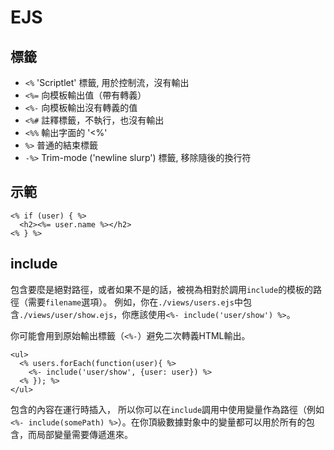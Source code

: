 # EJS

## 標籤

- `<%` 'Scriptlet' 標籤, 用於控制流，沒有輸出
- `<%=` 向模板輸出值（帶有轉義）
- `<%-` 向模板輸出沒有轉義的值
- `<%#` 註釋標籤，不執行，也沒有輸出
- `<%%` 輸出字面的 '<%'
- `%>` 普通的結束標籤
- `-%>` Trim-mode ('newline slurp') 標籤, 移除隨後的換行符

## 示範

```ejs
<% if (user) { %>
  <h2><%= user.name %></h2>
<% } %>
```

## include

包含要麼是絕對路徑，或者如果不是的話，被視為相對於調用`include`的模板的路徑（需要`filename`選項）。 例如，你在`./views/users.ejs`中包含`./views/user/show.ejs`，你應該使用`<%- include('user/show') %>`。

你可能會用到原始輸出標籤（`<%-`）避免二次轉義HTML輸出。

```ejs
<ul>
  <% users.forEach(function(user){ %>
    <%- include('user/show', {user: user}) %>
  <% }); %>
</ul>
```

包含的內容在運行時插入， 所以你可以在`include`調用中使用變量作為路徑（例如`<%- include(somePath) %>`）。在你頂級數據對象中的變量都可以用於所有的包含，而局部變量需要傳遞進來。